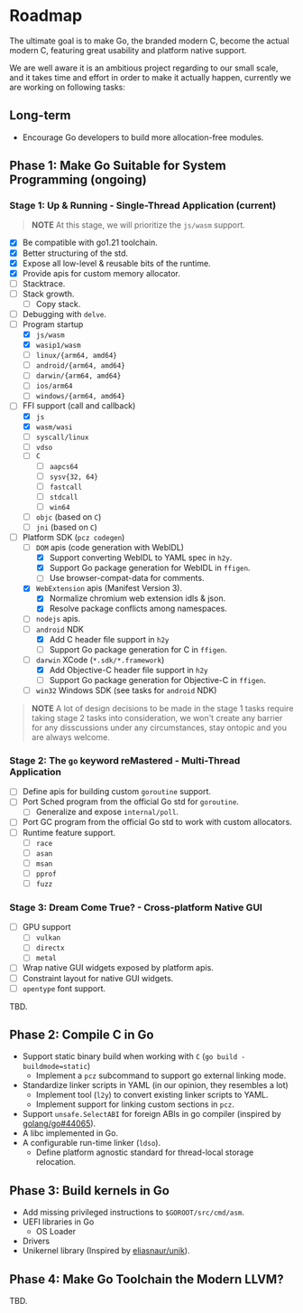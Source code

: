 # Roadmap

The ultimate goal is to make Go, the branded modern C, become the actual modern C, featuring great usability and platform native support.

We are well aware it is an ambitious project regarding to our small scale, and it takes time and effort in order to make it actually happen, currently we are working on following tasks:

## Long-term

- Encourage Go developers to build more allocation-free modules.

## Phase 1: Make Go Suitable for System Programming (ongoing)

### Stage 1: Up & Running - Single-Thread Application (current)

> **NOTE**
> At this stage, we will prioritize the `js/wasm` support.

- [x] Be compatible with go1.21 toolchain.
- [x] Better structuring of the std.
- [x] Expose all low-level & reusable bits of the runtime.
- [x] Provide apis for custom memory allocator.
- [ ] Stacktrace.
- [ ] Stack growth.
  - [ ] Copy stack.
- [ ] Debugging with `delve`.
- [ ] Program startup
  - [x] `js/wasm`
  - [x] `wasip1/wasm`
  - [ ] `linux/{arm64, amd64}`
  - [ ] `android/{arm64, amd64}`
  - [ ] `darwin/{arm64, amd64}`
  - [ ] `ios/arm64`
  - [ ] `windows/{arm64, amd64}`
- [ ] FFI support (call and callback)
  - [x] `js`
  - [x] `wasm/wasi`
  - [ ] `syscall/linux`
  - [ ] `vdso`
  - [ ] `C`
    - [ ] `aapcs64`
    - [ ] `sysv{32, 64}`
    - [ ] `fastcall`
    - [ ] `stdcall`
    - [ ] `win64`
  - [ ] `objc` (based on `C`)
  - [ ] `jni` (based on `C`)
- [ ] Platform SDK (`pcz codegen`)
  - [ ] `DOM` apis (code generation with WebIDL)
    - [x] Support converting WebIDL to YAML spec in `h2y`.
    - [x] Support Go package generation for WebIDL in `ffigen`.
    - [ ] Use browser-compat-data for comments.
  - [x] `WebExtension` apis (Manifest Version 3).
    - [x] Normalize chromium web extension idls & json.
    - [x] Resolve package conflicts among namespaces.
  - [ ] `nodejs` apis.
  - [ ] `android` NDK
    - [x] Add C header file support in `h2y`
    - [ ] Support Go package generation for C in `ffigen`.
  - [ ] `darwin` XCode (`*.sdk/*.framework`)
    - [x] Add Objective-C header file support in `h2y`
    - [ ] Support Go package generation for Objective-C in `ffigen`.
  - [ ] `win32` Windows SDK (see tasks for `android` NDK)

> **NOTE**
> A lot of design decisions to be made in the stage 1 tasks require taking stage 2 tasks into consideration, we won't create any barrier for any disscussions under any circumstances, stay ontopic and you are always welcome.

### Stage 2: The `go` keyword reMastered - Multi-Thread Application

- [ ] Define apis for building custom `goroutine` support.
- [ ] Port Sched program from the official Go std for `goroutine`.
  - [ ] Generalize and expose `internal/poll`.
- [ ] Port GC program from the official Go std to work with custom allocators.
- [ ] Runtime feature support.
  - [ ] `race`
  - [ ] `asan`
  - [ ] `msan`
  - [ ] `pprof`
  - [ ] `fuzz`

### Stage 3: Dream Come True? - Cross-platform Native GUI

- [ ] GPU support
  - [ ] `vulkan`
  - [ ] `directx`
  - [ ] `metal`
- [ ] Wrap native GUI widgets exposed by platform apis.
- [ ] Constraint layout for native GUI widgets.
- [ ] `opentype` font support.

TBD.

## Phase 2: Compile C in Go

- Support static binary build when working with `C` (`go build -buildmode=static`)
  - Implement a `pcz` subcommand to support go external linking mode.
- Standardize linker scripts in YAML (in our opinion, they resembles a lot)
  - Implement tool (`l2y`) to convert existing linker scripts to YAML.
  - Implement support for linking custom sections in `pcz`.
- Support `unsafe.SelectABI` for foreign ABIs in go compiler (inspired by [golang/go#44065](https://github.com/golang/go/issues/44065)).
- A libc implemented in Go.
- A configurable run-time linker (`ldso`).
  - Define platform agnostic standard for thread-local storage relocation.

## Phase 3: Build kernels in Go

- Add missing privileged instructions to `$GOROOT/src/cmd/asm`.
- UEFI libraries in Go
  - OS Loader
- Drivers
- Unikernel library (Inspired by [eliasnaur/unik](https://git.sr.ht/~eliasnaur/unik)).

## Phase 4: Make Go Toolchain the Modern LLVM?

TBD.
